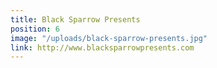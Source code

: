 ```yaml
---
title: Black Sparrow Presents
position: 6
image: "/uploads/black-sparrow-presents.jpg"
link: http://www.blacksparrowpresents.com
---
```


